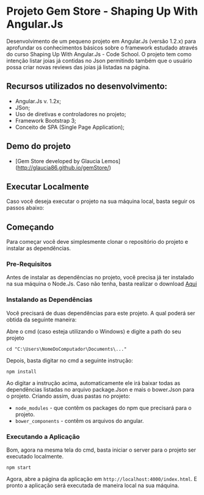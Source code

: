 # Projeto Gem Store - Shaping Up With Angular.Js 

Desenvolvimento de um pequeno projeto em Angular.Js (versão 1.2.x) para aprofundar os conhecimentos básicos sobre o framework estudado através do curso Shaping Up With Angular.Js - Code School.
O projeto tem como intenção listar joias já contidas no Json permitindo também que o usuário possa criar novas reviews das joias já listadas na página.

## Recursos utilizados no desenvolvimento:

- Angular.Js v. 1.2x;
- JSon;
- Uso de diretivas e controladores no projeto;
- Framework Bootstrap 3;
- Conceito de SPA (Single Page Application);

## Demo do projeto

- [Gem Store developed by Glaucia Lemos] (http://glaucia86.github.io/gemStore/)

## Executar Localmente

Caso você deseja executar o projeto na sua máquina local, basta seguir os passos abaixo:

## Começando

Para começar você deve simplesmente clonar o repositório do projeto e instalar as dependências.

### Pre-Requisitos

Antes de instalar as dependências no projeto, você precisa já ter instalado na sua máquina o Node.Js. Caso não tenha, basta realizar o download [Aqui](https://nodejs.org/en/)

### Instalando as Dependências

Você precisará de duas dependências para este projeto. A qual poderá ser obtida da seguinte maneira:

Abre o cmd (caso esteja utilizando o Windows) e digite a path do seu projeto

```
cd "C:\Users\NomeDoComputador\Documents\..."
```

Depois, basta digitar no cmd a seguinte instrução:

```
npm install
```

Ao digitar a instrução acima, automaticamente ele irá baixar todas as dependências listadas no arquivo package.Json e mais o bower.Json para o projeto. Criando assim, duas pastas no projeto: 

* `node_modules` - que contêm os packages do npm que precisará para o projeto.
* `bower_components` - contêm os arquivos do angular.

### Executando a Aplicação

Bom, agora na mesma tela do cmd, basta iniciar o server para o projeto ser executado localmente.

```
npm start
```

Agora, abre a página da aplicação em `http://localhost:4000/index.html`. E pronto a aplicação será executada de maneira local na sua máquina.







